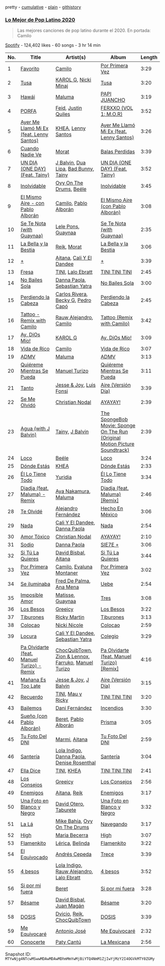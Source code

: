 pretty - [cumulative](/playlists/cumulative/37i9dQZF1DWWKaOrgsY8IF.md) - [plain](/playlists/plain/37i9dQZF1DWWKaOrgsY8IF) - [githistory](https://github.githistory.xyz/mackorone/spotify-playlist-archive/blob/main/playlists/plain/37i9dQZF1DWWKaOrgsY8IF)

### [Lo Mejor de Pop Latino 2020](https://open.spotify.com/playlist/37i9dQZF1DWWKaOrgsY8IF)

> Las mejores canciones de pop latino durante el 2020\. En portada: Camilo

[Spotify](https://open.spotify.com/user/spotify) - 124,402 likes - 60 songs - 3 hr 14 min

| No. | Title | Artist(s) | Album | Length |
|---|---|---|---|---|
| 1 | [Favorito](https://open.spotify.com/track/0jT8Nl0shPS8115is0wD2Q) | [Camilo](https://open.spotify.com/artist/28gNT5KBp7IjEOQoevXf9N) | [Por Primera Vez](https://open.spotify.com/album/6xS6mQz1fQZ6eZE654J15I) | 3:29 |
| 2 | [Tusa](https://open.spotify.com/track/7k4t7uLgtOxPwTpFmtJNTY) | [KAROL G](https://open.spotify.com/artist/790FomKkXshlbRYZFtlgla), [Nicki Minaj](https://open.spotify.com/artist/0hCNtLu0JehylgoiP8L4Gh) | [Tusa](https://open.spotify.com/album/7mKevNHhVnZER3BLgI8O4F) | 3:20 |
| 3 | [Hawái](https://open.spotify.com/track/1yoMvmasuxZfqHEipJhRbp) | [Maluma](https://open.spotify.com/artist/1r4hJ1h58CWwUQe3MxPuau) | [PAPI JUANCHO](https://open.spotify.com/album/0p2yf6DucEgvj8Uk8KXJJv) | 3:19 |
| 4 | [PORFA](https://open.spotify.com/track/4TOmcZvw0gHa7GiXRbcYAW) | [Feid](https://open.spotify.com/artist/2LRoIwlKmHjgvigdNGBHNo), [Justin Quiles](https://open.spotify.com/artist/14zUHaJZo1mnYtn6IBRaRP) | [FERXXO \(VOL 1: M.O.R\)](https://open.spotify.com/album/3js3vnaiDDghVu9ADH93Q5) | 3:52 |
| 5 | [Ayer Me Llamó Mi Ex \(feat\. Lenny Santos\)](https://open.spotify.com/track/6C6mUonH6MNdSg5pw7kOc9) | [KHEA](https://open.spotify.com/artist/4m6ubhNsdwF4psNf3R8kwR), [Lenny Santos](https://open.spotify.com/artist/4bODqflR0Wo3i3fCwwCIPq) | [Ayer Me Llamó Mi Ex \(feat\. Lenny Santos\)](https://open.spotify.com/album/0H01i14lrDJtgGU2LFImWL) | 3:26 |
| 6 | [Cuando Nadie Ve](https://open.spotify.com/track/71iAechwVKGu26pahzFL0k) | [Morat](https://open.spotify.com/artist/5C4PDR4LnhZTbVnKWXuDKD) | [Balas Perdidas](https://open.spotify.com/album/43mAHKPa4iB2er88lxD9Q8) | 3:39 |
| 7 | [UN DIA \(ONE DAY\) \(Feat\. Tainy\)](https://open.spotify.com/track/0EhpEsp4L0oRGM0vmeaN5e) | [J Balvin](https://open.spotify.com/artist/1vyhD5VmyZ7KMfW5gqLgo5), [Dua Lipa](https://open.spotify.com/artist/6M2wZ9GZgrQXHCFfjv46we), [Bad Bunny](https://open.spotify.com/artist/4q3ewBCX7sLwd24euuV69X), [Tainy](https://open.spotify.com/artist/0GM7qgcRCORpGnfcN2tCiB) | [UN DIA \(ONE DAY\) \(Feat\. Tainy\)](https://open.spotify.com/album/6aqSlutLYNpzSsK4dV5jTr) | 3:52 |
| 8 | [Inolvidable](https://open.spotify.com/track/0OTtnwUO8natNWSwdZvXVF) | [Ovy On The Drums](https://open.spotify.com/artist/3m5qlPf2OkihLz3dRYnkPA), [Beéle](https://open.spotify.com/artist/7a0XAaPaK2aDSqa8p3QnC7) | [Inolvidable](https://open.spotify.com/album/3MdsEVhC9AMtDTXB8n2yXI) | 3:45 |
| 9 | [El Mismo Aire \- con Pablo Alborán](https://open.spotify.com/track/5EbtodsuLbxrFDH6j5avVS) | [Camilo](https://open.spotify.com/artist/28gNT5KBp7IjEOQoevXf9N), [Pablo Alborán](https://open.spotify.com/artist/5M9Bb4adKAgrOFOhc05Y50) | [El Mismo Aire \(con Pablo Alborán\)](https://open.spotify.com/album/3E3coJkwv6rbqUTiw1qLZ6) | 3:08 |
| 10 | [Se Te Nota \(with Guaynaa\)](https://open.spotify.com/track/11EnQRgRMJwMAesfkB5pnu) | [Lele Pons](https://open.spotify.com/artist/6i3DxIlAqnDkwELLw4aVrx), [Guaynaa](https://open.spotify.com/artist/0BqURncJM5B1BBu7UM51eq) | [Se Te Nota \(with Guaynaa\)](https://open.spotify.com/album/4XiHCUNnGgnnN5xkGue4RF) | 2:35 |
| 11 | [La Bella y la Bestia](https://open.spotify.com/track/0G0p7mc4wEaQTsUpzEmkEs) | [Reik](https://open.spotify.com/artist/0vR2qb8m9WHeZ5ByCbimq2), [Morat](https://open.spotify.com/artist/5C4PDR4LnhZTbVnKWXuDKD) | [La Bella y la Bestia](https://open.spotify.com/album/71i8oV332P87FwYsKeoAsR) | 3:06 |
| 12 | [+](https://open.spotify.com/track/5Cbo7oz78gqkzV3EAM63VA) | [Aitana](https://open.spotify.com/artist/7eLcDZDYHXZCebtQmVFL25), [Cali Y El Dandee](https://open.spotify.com/artist/5DUlefCLzVRzNWaNURTFpK) | [+](https://open.spotify.com/album/6zardvJflEyoRedCUCBUw9) | 3:39 |
| 13 | [Fresa](https://open.spotify.com/track/1wNThvd9AUiHcKrEvnDd6o) | [TINI](https://open.spotify.com/artist/7vXDAI8JwjW531ouMGbfcp), [Lalo Ebratt](https://open.spotify.com/artist/1GAymyGBvB4gQy5Z5LZ1Wj) | [TINI TINI TINI](https://open.spotify.com/album/7LP6bUlMdnuqeP2etuw7wI) | 2:45 |
| 14 | [No Bailes Sola](https://open.spotify.com/track/1GNSWpe2SB30zYGbNTD96b) | [Danna Paola](https://open.spotify.com/artist/5xSx2FM8mQnrfgM1QsHniB), [Sebastian Yatra](https://open.spotify.com/artist/07YUOmWljBTXwIseAUd9TW) | [No Bailes Sola](https://open.spotify.com/album/2fDBlYHy3clr2Q3JRq89Rd) | 3:00 |
| 15 | [Perdiendo la Cabeza](https://open.spotify.com/track/2GTCK8zYHwkcu0i0jtKjFz) | [Carlos Rivera](https://open.spotify.com/artist/39yVoqm6sYFvvqF1RciUVf), [Becky G](https://open.spotify.com/artist/4obzFoKoKRHIphyHzJ35G3), [Pedro Capó](https://open.spotify.com/artist/4QVBYiagIaa6ZGSPMbybpy) | [Perdiendo la Cabeza](https://open.spotify.com/album/1tXRBHHtKFInyljm0X1ua3) | 2:45 |
| 16 | [Tattoo \- Remix with Camilo](https://open.spotify.com/track/4ZRrLHqzhGRXYj2qcB4s5S) | [Rauw Alejandro](https://open.spotify.com/artist/1mcTU81TzQhprhouKaTkpq), [Camilo](https://open.spotify.com/artist/28gNT5KBp7IjEOQoevXf9N) | [Tattoo \(Remix with Camilo\)](https://open.spotify.com/album/3Na85E6foBKxAeoAojX427) | 3:42 |
| 17 | [Ay, DiOs Mío!](https://open.spotify.com/track/7x4ASXYEKfQBCewcZhK776) | [KAROL G](https://open.spotify.com/artist/790FomKkXshlbRYZFtlgla) | [Ay, DiOs Mío!](https://open.spotify.com/album/1mMUBQXa70gHyUjK0Q0u63) | 3:09 |
| 18 | [Vida de Rico](https://open.spotify.com/track/73nAK3HgQK8dak83Y2WQ8F) | [Camilo](https://open.spotify.com/artist/28gNT5KBp7IjEOQoevXf9N) | [Vida de Rico](https://open.spotify.com/album/0MmIH2uM4bUsF5VbEkCKzT) | 3:07 |
| 19 | [ADMV](https://open.spotify.com/track/3eJMSq78dDaFb7VvhNFnq6) | [Maluma](https://open.spotify.com/artist/1r4hJ1h58CWwUQe3MxPuau) | [ADMV](https://open.spotify.com/album/6wUJI0qgwrwiYJhFr53Gaa) | 3:13 |
| 20 | [Quiéreme Mientras Se Pueda](https://open.spotify.com/track/34LI7rwi9H8w2S5KTHnv1M) | [Manuel Turizo](https://open.spotify.com/artist/0tmwSHipWxN12fsoLcFU3B) | [Quiéreme Mientras Se Pueda](https://open.spotify.com/album/7cd7ofPesyBoPDb2dtUbj5) | 3:11 |
| 21 | [Tanto](https://open.spotify.com/track/0ZqhB08GsFc4xfV07AsXzE) | [Jesse & Joy](https://open.spotify.com/artist/1mX1TWKpNxDSAH16LgDfiR), [Luis Fonsi](https://open.spotify.com/artist/4V8Sr092TqfHkfAA5fXXqG) | [Aire \(Versión Día\)](https://open.spotify.com/album/6ra5IJfLnuwbBm8NhxA2zX) | 3:39 |
| 22 | [Se Me Olvidó](https://open.spotify.com/track/7paFC3FEu1WtPVP4Do6VZN) | [Christian Nodal](https://open.spotify.com/artist/0XwVARXT135rw8lyw1EeWP) | [AYAYAY!](https://open.spotify.com/album/4In6hAxpuu07JqkzY8cjtg) | 2:39 |
| 23 | [Agua \(with J Balvin\)](https://open.spotify.com/track/7CtbxAGq2P0jtYh6SH9DMR) | [Tainy](https://open.spotify.com/artist/0GM7qgcRCORpGnfcN2tCiB), [J Balvin](https://open.spotify.com/artist/1vyhD5VmyZ7KMfW5gqLgo5) | [The SpongeBob Movie: Sponge On The Run \(Original Motion Picture Soundtrack\)](https://open.spotify.com/album/7ojjiN0aOkWA15XONyCnA7) | 2:39 |
| 24 | [Loco](https://open.spotify.com/track/2J9B63FawlTaPdg4eH5X03) | [Beéle](https://open.spotify.com/artist/7a0XAaPaK2aDSqa8p3QnC7) | [Loco](https://open.spotify.com/album/1uFr2PCsnDVZ71AiJnZYrb) | 3:24 |
| 25 | [Dónde Estás](https://open.spotify.com/track/16DNJ8y6k97DxuMyV49W7V) | [KHEA](https://open.spotify.com/artist/4m6ubhNsdwF4psNf3R8kwR) | [Dónde Estás](https://open.spotify.com/album/0ZyvU9dSoBua8NOYnAP0x3) | 2:33 |
| 26 | [Él Lo Tiene Todo](https://open.spotify.com/track/5AV4sa9x9Qt3CYUIUbUadZ) | [Yuridia](https://open.spotify.com/artist/5B8ApeENp4bE4EE3LI8jK2) | [Él Lo Tiene Todo](https://open.spotify.com/album/1LGkKJvNJbYTeKcMzzECN5) | 3:34 |
| 27 | [Djadja \(feat\. Maluma\) \- Remix](https://open.spotify.com/track/6AzKhCHOms83jvNVLsz0Bt) | [Aya Nakamura](https://open.spotify.com/artist/7IlRNXHjoOCgEAWN5qYksg), [Maluma](https://open.spotify.com/artist/1r4hJ1h58CWwUQe3MxPuau) | [Djadja \(feat\. Maluma\) \[Remix\]](https://open.spotify.com/album/0hUQJNECak9L5Baf75HfeV) | 2:46 |
| 28 | [Te Olvidé](https://open.spotify.com/track/0zRc5cHuMrulujN8t1XbYE) | [Alejandro Fernández](https://open.spotify.com/artist/6sq1yF0OZEWA4xoXVKW1L9) | [Hecho En México](https://open.spotify.com/album/6pbAg7ucQDM2j47aCaxpMI) | 3:06 |
| 29 | [Nada](https://open.spotify.com/track/4K8cyoCDovlc4FvtUr2Hfx) | [Cali Y El Dandee](https://open.spotify.com/artist/5DUlefCLzVRzNWaNURTFpK), [Danna Paola](https://open.spotify.com/artist/5xSx2FM8mQnrfgM1QsHniB) | [Nada](https://open.spotify.com/album/5edB3I7c5aZj1bH2obUXne) | 2:54 |
| 30 | [Amor Tóxico](https://open.spotify.com/track/5LPlvbxA6bJQHvUW12Mr22) | [Christian Nodal](https://open.spotify.com/artist/0XwVARXT135rw8lyw1EeWP) | [AYAYAY!](https://open.spotify.com/album/4In6hAxpuu07JqkzY8cjtg) | 2:10 |
| 31 | [Sodio](https://open.spotify.com/track/7jYZU1CIruZU3puB5tiYiW) | [Danna Paola](https://open.spotify.com/artist/5xSx2FM8mQnrfgM1QsHniB) | [SIE7E +](https://open.spotify.com/album/5LIIJcPOYm4G4mFw9ydeBE) | 3:06 |
| 32 | [Si Tú La Quieres](https://open.spotify.com/track/35qwAQ3oZeKAMhR3hCV9IM) | [David Bisbal](https://open.spotify.com/artist/5gOJTI4TusSENizxhcG7jB), [Aitana](https://open.spotify.com/artist/7eLcDZDYHXZCebtQmVFL25) | [Si Tú La Quieres](https://open.spotify.com/album/7Hl7NKHiik1ckE2SI21RlU) | 3:44 |
| 33 | [Por Primera Vez](https://open.spotify.com/track/0pgj4EzB1XRqgZemoMNG5D) | [Camilo](https://open.spotify.com/artist/28gNT5KBp7IjEOQoevXf9N), [Evaluna Montaner](https://open.spotify.com/artist/52qzWdNUp6ebjcNsvgZSiC) | [Por Primera Vez](https://open.spotify.com/album/6xS6mQz1fQZ6eZE654J15I) | 3:02 |
| 34 | [Se iluminaba](https://open.spotify.com/track/3VPOZWtj8mM89IiRNygxgS) | [Fred De Palma](https://open.spotify.com/artist/0QrUbsrL5imqntAfDl8i7q), [Ana Mena](https://open.spotify.com/artist/6k8mwkKJKKjBILo7ypBspl) | [Uebe](https://open.spotify.com/album/6ZWT9vaRmBayZ6wpm7c5Un) | 2:54 |
| 35 | [Imposible Amor](https://open.spotify.com/track/5zRusJsWuFeLu2sICWvVDF) | [Matisse](https://open.spotify.com/artist/77aLk6J8ofnVxa1eXK9jiU), [Guaynaa](https://open.spotify.com/artist/0BqURncJM5B1BBu7UM51eq) | [Tres](https://open.spotify.com/album/0dpI4KeBTPdazVzW1paxqh) | 3:08 |
| 36 | [Los Besos](https://open.spotify.com/track/6QSu3mgC8kUYtEDoBBQcJG) | [Greeicy](https://open.spotify.com/artist/5dbaLmK5SHLLg8Z4CcTJpX) | [Los Besos](https://open.spotify.com/album/0sjHYEx0vgbhUULHgJTFWs) | 3:22 |
| 37 | [Tiburones](https://open.spotify.com/track/1zIshc2P9l5AZsOpJWmdTM) | [Ricky Martin](https://open.spotify.com/artist/7slfeZO9LsJbWgpkIoXBUJ) | [Tiburones](https://open.spotify.com/album/5MeIHVfD8WaFm2NlkNPsCW) | 3:13 |
| 38 | [Colocao](https://open.spotify.com/track/7MCFjPDImfjQv7GynHgVrR) | [Nicki Nicole](https://open.spotify.com/artist/2UZIAOlrnyZmyzt1nuXr9y) | [Colocao](https://open.spotify.com/album/3VH9BRaAzvy7n9X5DNdHxm) | 2:59 |
| 39 | [Locura](https://open.spotify.com/track/5379uuUPHodsdVhy8pIAAr) | [Cali Y El Dandee](https://open.spotify.com/artist/5DUlefCLzVRzNWaNURTFpK), [Sebastian Yatra](https://open.spotify.com/artist/07YUOmWljBTXwIseAUd9TW) | [Colegio](https://open.spotify.com/album/6IJ3u6R56lp0AUT0W9snon) | 3:29 |
| 40 | [Pa Olvidarte \(feat\. Manuel Turizo\) \- Remix](https://open.spotify.com/track/2ktoFujjJtantyMoVdBJlX) | [ChocQuibTown](https://open.spotify.com/artist/6tkyhGe9hGI3Lcfo4gVh6Z), [Zion & Lennox](https://open.spotify.com/artist/21451j1KhjAiaYKflxBjr1), [Farruko](https://open.spotify.com/artist/329e4yvIujISKGKz1BZZbO), [Manuel Turizo](https://open.spotify.com/artist/0tmwSHipWxN12fsoLcFU3B) | [Pa Olvidarte \(feat\. Manuel Turizo\) \[Remix\]](https://open.spotify.com/album/3ekwMnFlP79fwylU0W98m0) | 4:16 |
| 41 | [Mañana Es Too Late](https://open.spotify.com/track/7ckO8bTkYT5YzwzwnZ6v5a) | [Jesse & Joy](https://open.spotify.com/artist/1mX1TWKpNxDSAH16LgDfiR), [J Balvin](https://open.spotify.com/artist/1vyhD5VmyZ7KMfW5gqLgo5) | [Aire \(Versión Día\)](https://open.spotify.com/album/6ra5IJfLnuwbBm8NhxA2zX) | 3:15 |
| 42 | [Recuerdo](https://open.spotify.com/track/5cgXYVjt3tEaM8l3wZiSiV) | [TINI](https://open.spotify.com/artist/7vXDAI8JwjW531ouMGbfcp), [Mau y Ricky](https://open.spotify.com/artist/2wkoKEfS6dXwThbyTnZWFU) | [TINI TINI TINI](https://open.spotify.com/album/7LP6bUlMdnuqeP2etuw7wI) | 3:20 |
| 43 | [Bailemos](https://open.spotify.com/track/5EnaxC9amhXY55ezw87SL8) | [Dani Fernández](https://open.spotify.com/artist/0CVOcYvRcSvOXyuR4YGKaC) | [Incendios](https://open.spotify.com/album/2jis8I5ZUWtDqV1E0S0NgR) | 3:30 |
| 44 | [Sueño \(con Pablo Alborán\)](https://open.spotify.com/track/71M1szVbVYZM5M6QlIm6aC) | [Beret](https://open.spotify.com/artist/0ZHPrnImGh4re3TbSNkoZl), [Pablo Alborán](https://open.spotify.com/artist/5M9Bb4adKAgrOFOhc05Y50) | [Prisma](https://open.spotify.com/album/3p9YnUYZyns6PGxTbKeLFq) | 3:05 |
| 45 | [Tu Foto Del DNI](https://open.spotify.com/track/1eWWdO6oIBdJT8SCXaYCYV) | [Marmi](https://open.spotify.com/artist/4ckWVaYN8j0EZrNFRHmxZx), [Aitana](https://open.spotify.com/artist/7eLcDZDYHXZCebtQmVFL25) | [Tu Foto Del DNI](https://open.spotify.com/album/3NJKXmNaDC83yJhGX76Uc8) | 2:59 |
| 46 | [Santería](https://open.spotify.com/track/3VArTR8VPyOEiITj8SJMLv) | [Lola Indigo](https://open.spotify.com/artist/3bvfu2KAve4lPHrhEFDZna), [Danna Paola](https://open.spotify.com/artist/5xSx2FM8mQnrfgM1QsHniB), [Denise Rosenthal](https://open.spotify.com/artist/73SBwOgH6mrS09OyFHdR62) | [Santería](https://open.spotify.com/album/2m9hbe3YP1PXygWHN1gUAy) | 3:04 |
| 47 | [Ella Dice](https://open.spotify.com/track/4foIsT0s9Ime0OPxTpl6N6) | [TINI](https://open.spotify.com/artist/7vXDAI8JwjW531ouMGbfcp), [KHEA](https://open.spotify.com/artist/4m6ubhNsdwF4psNf3R8kwR) | [TINI TINI TINI](https://open.spotify.com/album/7LP6bUlMdnuqeP2etuw7wI) | 2:41 |
| 48 | [Los Consejos](https://open.spotify.com/track/17A6MT3U1YKYsYpn3tOEpA) | [Greeicy](https://open.spotify.com/artist/5dbaLmK5SHLLg8Z4CcTJpX) | [Los Consejos](https://open.spotify.com/album/2Cs0jR06nsyXtAIRwQq1hs) | 2:56 |
| 49 | [Enemigos](https://open.spotify.com/track/5XUtUnUsJ1PAkLZIiCfUD5) | [Aitana](https://open.spotify.com/artist/7eLcDZDYHXZCebtQmVFL25), [Reik](https://open.spotify.com/artist/0vR2qb8m9WHeZ5ByCbimq2) | [Enemigos](https://open.spotify.com/album/1LT7cecI9sEVx569gvjyd4) | 3:17 |
| 50 | [Una Foto en Blanco y Negro](https://open.spotify.com/track/4BNqM0h2wukiQkAUKZjurV) | [David Otero](https://open.spotify.com/artist/4cA5JN7tiNZ8afYeuSQj5h), [Taburete](https://open.spotify.com/artist/40Ippe6JeofRURQ4nbF8DT) | [Una Foto en Blanco y Negro](https://open.spotify.com/album/3nB3A1kSf886E04UHsdDSI) | 3:32 |
| 51 | [La Lá](https://open.spotify.com/track/1MYMEtHi6fmmGiDFLrBiY3) | [Mike Bahía](https://open.spotify.com/artist/1phfTBIocBW3UwqcYjaEN6), [Ovy On The Drums](https://open.spotify.com/artist/3m5qlPf2OkihLz3dRYnkPA) | [Navegando](https://open.spotify.com/album/3UbZvsLswQE2L5mBiGlzO0) | 3:17 |
| 52 | [High](https://open.spotify.com/track/5TmCIYJkPI8EEhpA6nFuoB) | [Maria Becerra](https://open.spotify.com/artist/1DxLCyH42yaHKGK3cl5bvG) | [High](https://open.spotify.com/album/1O5hxcSqVLdi9mqSWG46r2) | 3:07 |
| 53 | [Flamenkito](https://open.spotify.com/track/4fsj5oMLYrCUlTDs4P9qw5) | [Lérica](https://open.spotify.com/artist/4d3kmfoZBTuUPSUjgP45uo), [Belinda](https://open.spotify.com/artist/5LeiVcEnsZcwc133TUhJNW) | [Flamenkito](https://open.spotify.com/album/1gXu9jczbkEdYN6FNekRqH) | 3:22 |
| 54 | [El Equivocado](https://open.spotify.com/track/6yCrxyjQxkdYpNexoNixK2) | [Andrés Cepeda](https://open.spotify.com/artist/49Z1AvGeUaBSanPaOmplK6) | [Trece](https://open.spotify.com/album/17iAbw8ZsuixaaATKdBIEB) | 3:39 |
| 55 | [4 besos](https://open.spotify.com/track/49QwoSLuV69Fd8bwTqdZvs) | [Lola Indigo](https://open.spotify.com/artist/3bvfu2KAve4lPHrhEFDZna), [Rauw Alejandro](https://open.spotify.com/artist/1mcTU81TzQhprhouKaTkpq), [Lalo Ebratt](https://open.spotify.com/artist/1GAymyGBvB4gQy5Z5LZ1Wj) | [4 besos](https://open.spotify.com/album/6Giz4BUSi7vyoEIr2NmPIC) | 3:52 |
| 56 | [Si por mi fuera](https://open.spotify.com/track/3c7U2Kj8YL8BquVmEhybCR) | [Beret](https://open.spotify.com/artist/0ZHPrnImGh4re3TbSNkoZl) | [Si por mi fuera](https://open.spotify.com/album/10Biiwr7Gd6dsEd4VgvFaZ) | 3:28 |
| 57 | [Bésame](https://open.spotify.com/track/2qON8SpeBDBSoWCvDKuwbU) | [David Bisbal](https://open.spotify.com/artist/5gOJTI4TusSENizxhcG7jB), [Juan Magán](https://open.spotify.com/artist/1ackd5XprZEkH3McKbQD51) | [Bésame](https://open.spotify.com/album/4RvfXzwyyTmAGfjW4WFAsE) | 3:20 |
| 58 | [DOSIS](https://open.spotify.com/track/0cDumxvNKhydP1Cmon2S6E) | [Dvicio](https://open.spotify.com/artist/2KxjMGXFgX1vt9grpbD3xI), [Reik](https://open.spotify.com/artist/0vR2qb8m9WHeZ5ByCbimq2), [ChocQuibTown](https://open.spotify.com/artist/6tkyhGe9hGI3Lcfo4gVh6Z) | [DOSIS](https://open.spotify.com/album/0gTAsJ7rKWbnHrZg8mOHVV) | 3:39 |
| 59 | [Me Equivocaré](https://open.spotify.com/track/4500Dr4dVfnQiMjaTC4oIq) | [Antonio José](https://open.spotify.com/artist/1dbp04JzZ81JXlMGupCnJ8) | [Me Equivocaré](https://open.spotify.com/album/3kJtYTn44STQqsO6A1vF2b) | 2:32 |
| 60 | [Conocerte](https://open.spotify.com/track/1U4xYstX4dcJbjlGZ3sQy9) | [Paty Cantú](https://open.spotify.com/artist/7K9rdoOJSiKXoVXPlSkGKT) | [La Mexicana](https://open.spotify.com/album/3jvseqHtHdkQXMWDjsoT4C) | 2:56 |

Snapshot ID: `MTYwNjg4NTcwMSwwMDAwMDAwMDhmMmYwMjBiYTQ4NmM1ZjIwYjMzY2I4OGVkMTY0ZGMy`
